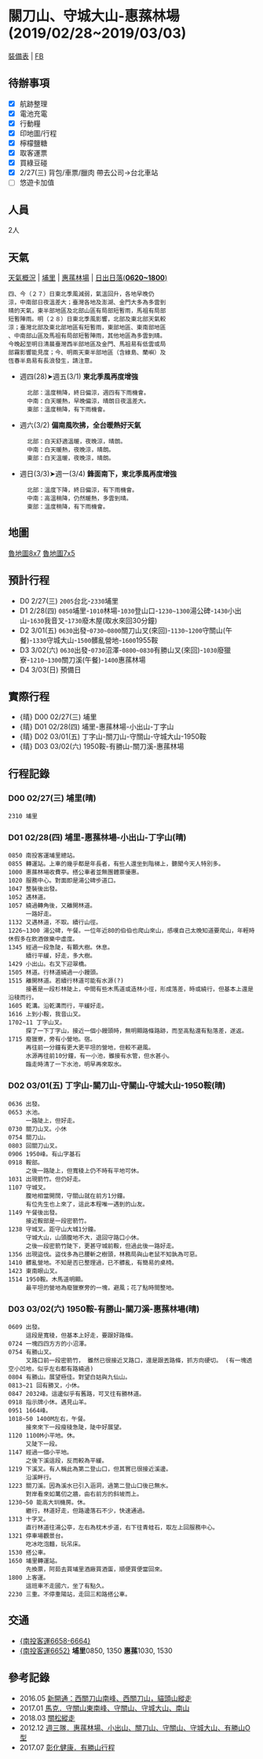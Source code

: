 # 關刀山、守城大山-惠蓀林場 (2019/02/28~2019/03/03)

[裝備表][inventory] | [FB][fb]

[inventory]: https://goo.gl/GiKERj  
[fb]: https://www.facebook.com/events/1936645046575693/

## 待辦事項

- [x] 航跡整理
- [x] 電池充電
- [x] 行動糧
- [x] 印地圖/行程
- [x] 檸檬鹽糖
- [x] 取客運票
- [x] 買綠豆碰
- [x] 2/27(三) 背包/車票/臘肉 帶去公司->台北車站
- [ ] 悠遊卡加值

人員  
----
2人

天氣  
----

[天氣概況][general] | [埔里][local_puli] | [惠蓀林場][local_hui] | [日出日落(**0620~1800**)][sunrise_sunset]  

    四、今（２７）日東北季風減弱，氣溫回升，各地早晚仍
    涼，中南部日夜溫差大；臺灣各地及澎湖、金門大多為多雲到
    晴的天氣，東半部地區及北部山區有局部短暫雨，馬祖有局部
    短暫陣雨。明（２８）日東北季風影響，北部及東北部天氣較
    涼；臺灣北部及東北部地區有短暫雨，東部地區、東南部地區
    、中南部山區及馬祖有局部短暫陣雨，其他地區為多雲到晴。
    今晚起至明日清晨臺灣西半部地區及金門、馬祖易有低雲或局
    部霧影響能見度；今、明兩天東半部地區（含綠島、蘭嶼）及
    恆春半島易有長浪發生，請注意。

- 週四(28)➤週五(3/1)  **東北季風再度增強**

        北部：溫度稍降，終日偏涼，週四有下雨機會。
        中南：白天暖熱，早晚偏涼，晴朗日夜溫差大。
        東部：溫度稍降，有下雨機會。

- 週六(3/2)  **偏南風吹拂，全台暖熱好天氣**
 
        北部：白天舒適溫暖，夜晚涼，晴朗。
        中南：白天暖熱，夜晚涼，晴朗。
        東部：白天溫暖，夜晚涼，晴朗。

- 週日(3/3)➤週一(3/4)  **鋒面南下，東北季風再度增強**
 
        北部：溫度下降，終日偏涼，有下雨機會。
        中南：高溫稍降，仍然暖熱，多雲到晴。
        東部：溫度稍降，有下雨機會。

[sunrise_sunset]: http://web.nchu.edu.tw/~jlwu/articles/sumrise.htm  
[general]: http://www.cwb.gov.tw/V7/forecast/txt/w01.htm  
[local_puli]: https://www.cwb.gov.tw/m/f/town368/1000802.php
[local_hui]: https://www.cwb.gov.tw/m/f/entertainment/E066.php

地圖
----

[魯地圖8x7](https://map.happyman.idv.tw/map/out/000854/137601/250000x2666000-7x8-v2016.tag.png)
[魯地圖7x5](https://i.imgur.com/VnFe0oy.jpg)

預計行程
--------

- D0 2/27(三) `2005`台北-`2330`埔里
- D1 2/28(四) `0850`埔里-`1010`林場-`1030`登山口-`1230~1300`湯公碑-`1430`小出山-`1630`我音叉-`1730`廢木屋(取水來回30分鐘)
- D2 3/01(五) `0630`出發-`0730~0800`關刀山叉(來回)-`1130~1200`守關山(午餐)-`1330`守城大山-`1500`髒亂營地-`1600`1955鞍
- D3 3/02(六) `0630`出發-`0730`沼澤-`0800~0830`有勝山叉(來回)-`1030`廢獵寮-`1210~1300`關刀溪(午餐)-`1400`惠蓀林場
- D4 3/03(日) 預備日

實際行程
--------

- {晴} D00 02/27(三) 埔里
- {晴} D01 02/28(四) 埔里-惠蓀林場-小出山-丁字山
- {晴} D02 03/01(五) 丁字山-關刀山-守關山-守城大山-1950鞍
- {晴} D03 03/02(六) 1950鞍-有勝山-關刀溪-惠蓀林場

行程記錄
--------

### D00 02/27(三) 埔里(晴)

    2310 埔里

### D01 02/28(四) 埔里-惠蓀林場-小出山-丁字山(晴)

    0850 南投客運埔里總站。
    0855 轉運站。上車的幾乎都是年長者，有些人還坐到階梯上，聽聞今天人特別多。
    1000 惠蓀林場收費亭。搭公車者並無團體票優惠。
    1020 服務中心。對面即是湯公碑步道口。
    1047 整裝後出發。
    1052 遇林道。
    1057 繞過轉角後，又離開林道。
         一路好走。
    1132 又遇林道，不取。續行山徑。
    1226~1300 湯公碑，午餐。一位年近80的伯伯也爬山來山，感嘆自己太晚知道要爬山，年輕時休假多在飲酒做樂中虛度。
    1345 經過一段急陡，有顆大樹。休息。
         續行平緩，好走，多大樹。
    1429 小出山。右叉下迎翠橋。
    1505 林道。行林道繞過一小饅頭。
    1515 離開林道。若續行林道可能有水源(?)
         接著是一段杉林陡上，中間有些木馬道或造林小徑，形成落差，時或繞行，但基本上還是沿稜而行。
    1605 乾溝。沿乾溝而行，平緩好走。
    1616 上到小鞍，我音山叉。
    1702~11 丁字山叉。
         探了一下丁字山，接近一個小饅頭時，無明顯路條路跡，而至高點還有點落差，遂返。
    1715 廢獵寮，旁有小營地。宿。
         再往前一分鐘有更大更平坦的營地，但較不避風。
         水源再往前10分鐘，有一小池，雖接有水管，但水甚小。
         臨走時清了一下水池，明早再來取水。


### D02 03/01(五) 丁字山-關刀山-守關山-守城大山-1950鞍(晴)

    0636 出發。
    0653 水池。
         一路陡上，但好走。
    0730 關刀山叉。小休
    0754 關刀山。
    0803 回關刀山叉。
    0906 1950峰。有山字基石
    0918 鞍部。
         之後一路陡上，但寬稜上仍不時有平地可休。
    1031 出現箭竹。但仍好走。
    1107 守城叉。
         腹地相當開闊，守關山就在前方1分鐘。
         有位先生也上來了，這此本程唯一遇到的山友。
    1149 午餐後出發。
         接近鞍部是一段密箭竹。
    1238 守城叉。距守山大城1分鐘。
         守城大山，山頭腹地不大，退回守路口小休。
         之後一段密箭竹陡下，更甚守城前鞍，但過此後一路好走。
    1356 出現盜伐。盜伐多為已腰斬之樹頭，林務局與山老鼠不知孰為可惡。
    1410 髒亂營地。不知是否已整理過，已不髒亂，有簡易的桌椅。
    1423 東南眼山叉。
    1514 1950鞍。木馬道明顯。
         最平坦的營地為廢獵寮旁的一塊，避風；花了點時間整地。

### D03 03/02(六) 1950鞍-有勝山-關刀溪-惠蓀林場(晴)

    0609 出發。
         這段是寬稜，但基本上好走，要跟好路條。
    0724 一塊四四方方的小沼澤。
    0754 有勝山叉。
         叉路口前一段密箭竹， 雖然已很接近叉路口，還是跟丟路條，抓方向硬切。 (有一塊透空小凹地，似乎左右都有路繞過)
    0804 有勝山。展望極佳。對望白姑與九仙山。
    0813~21 回有勝叉，小休。
    0847 2032峰。這邊似乎有舊路，可叉往有勝林道。
    0918 指示牌小休。遇見山羊。
    0951 1664峰。
    1018~50 1400M左右，午餐。
         接來來下一段瘦稜急陡，陡中好展望。
    1120 1100M小平地。休。
         又陡下一段。
    1147 經過一個小平地。
         之後下溪這段，反而較為平緩。
    1219 下溪叉。有人稱此為第二登山口，但其實已很接近溪邊。
         沿溪畔行。
    1223 關刀溪。因為溪水已引入涵洞，過第二登山口後已無水。
         對岸看來如萬仞之牆，由右前方的斜坡而上。
    1230~50 能高大圳機房。休。
         繼行，林道好走，但路邊落石不少，快速通過。
    1313 十字叉。
         直行林道往湯公亭，左右為枕木步道，右下往青蛙石，取左上回服務中心。
    1321 停車場觀景台。
         吃冰吃泡麵，玩吊床。
    1530 搭公車。
    1650 埔里轉運站。
         先換票，阿茹去買埔里酒廠買酒蛋，順便買便當回來。
    1800 上客運。
         這班車不走國六，坐了有點久。
    2230 三重。不停重陽站，走回三和路搭公車。


交通
----

- [{南投客運6658-6664}](http://www.ntbus.com.tw/timefare.html)
- [{南投客運6652}][bus-6652] **埔里**0850, 1350 **惠蓀**1030, 1530

[bus-6652]: http://www.ntbus.com.tw/hs-1.html

參考記錄
--------

- 2016.05 [新開通：西關刀山南峰、西關刀山，貓頭山縱走][1]
- 2017.01 [馬克．守關山東南峰、守關山、守城大山、南山][2]
- 2018.03 [關松縱走][3]
- 2012.12 [週三隊．惠蓀林場、小出山、關刀山、守關山、守城大山、有勝山O型][4]
- 2017.07 [彰化健康．有勝山行程][5]

[1]: https://www.keepon.com.tw/thread-c3cdd4e4-6312-e611-80c2-901b0e54a4e6.html
[2]: https://www.markchoo.com.tw/mark/2987
[3]: https://blog.xuite.net/c220435988/123/574671534
[4]: https://www.keepon.com.tw/thread-edc51383-18d8-e411-93ec-000e04b74954.html
[5]: https://www.keepon.com.tw/thread-128882f2-1a66-e711-80cc-901b0e54a4e6.html
